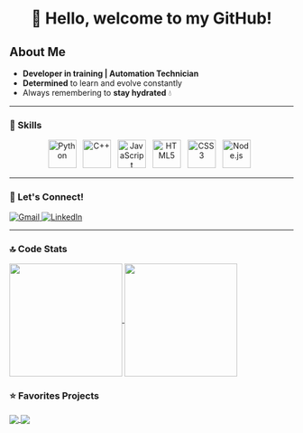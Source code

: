 <h1 align="center"> 👋 Hello, welcome to my GitHub! </h1>

## About Me

- **Developer in training | Automation Technician**
- **Determined** to learn and evolve constantly
- Always remembering to **stay hydrated** 💧

---

### 🚀 Skills

<p align="center">
  <img width='50' height='50' src="https://cdn.jsdelivr.net/gh/devicons/devicon@latest/icons/python/python-original.svg" title="Python"/>&nbsp;&nbsp;
  <img width='50' height='50' src="https://cdn.jsdelivr.net/gh/devicons/devicon@latest/icons/cplusplus/cplusplus-plain.svg" title="C++"/>&nbsp;&nbsp;
  <img width='50' height='50' src="https://cdn.jsdelivr.net/gh/devicons/devicon@latest/icons/javascript/javascript-original.svg" title="JavaScript"/>&nbsp;&nbsp;
  <img width='50' height='50' src="https://cdn.jsdelivr.net/gh/devicons/devicon@latest/icons/html5/html5-original.svg" title="HTML5"/>&nbsp;&nbsp;
  <img width='50' height='50' src="https://cdn.jsdelivr.net/gh/devicons/devicon@latest/icons/css3/css3-original.svg" title="CSS3"/>&nbsp;&nbsp;
  <img width='50' height='50' src="https://cdn.jsdelivr.net/gh/devicons/devicon@latest/icons/nodejs/nodejs-original-wordmark.svg" title="Node.js"/>&nbsp;&nbsp;    
</p>

---

### 📱 Let's Connect!

<p align="left">
  <a href="mailto:contato.gabrielnmoura@gmail.com" title="Gmail">
    <img src="https://img.shields.io/badge/-Gmail-FF0000?style=flat-square&labelColor=FF0000&logo=gmail&logoColor=white&link=mailto:contato.gabrielnmoura@gmail.com" alt="Gmail" />
  </a>
  
  <a href="https://www.linkedin.com/in/gabrielnmoura/" title="LinkedIn">
    <img src="https://img.shields.io/badge/-Linkedin-0e76a8?style=flat-square&logo=linkedin&logoColor=white&link=https://www.linkedin.com/in/gabrielnmoura/" alt="LinkedIn"/>
  </a>
</p>

---

### 🔝 Code Stats

<a href="https://github.com/MouraGabriel53/github-readme-stats">
  <img height=200 align="center" src="https://github-readme-stats.vercel.app/api?username=MouraGabriel53&theme=dark" />
</a>
<a href="https://github.com/MouraGabriel53/convoychat">
  <img height=200 align="center" src="https://github-readme-stats.vercel.app/api/top-langs?username=MouraGabriel53&layout=compact&langs_count=8&card_width=320" />
</a>

### ⭐ Favorites Projects

<a href="https://github.com/MouraGabriel53/Python_Things">
  <img align="center" src="https://github-readme-stats.vercel.app/api/pin/?username=MouraGabriel53&repo=Python_Things&theme=dark" />
</a>
<a href="https://github.com/MouraGabriel53/DevLinks">
  <img align="center" src="https://github-readme-stats.vercel.app/api/pin/?username=MouraGabriel53&repo=DevLinks&theme=dark" />
</a>
